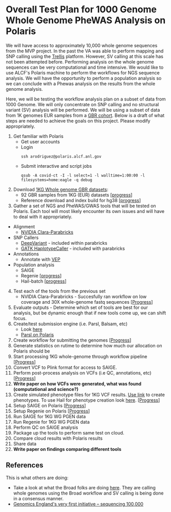 # Overall Test Plan for 1000 Genome Whole Genome PheWAS Analysis on Polaris

We will have access to approximately 10,000 whole genome sequences from the MVP project.
In the past the VA was able to perform mapping and SNP calling using the [Trellis](https://www.nature.com/articles/s41598-021-02569-5) platform. However, SV calling at this scale has not been attempted before.
Performing analysis on the whole genome sequences can be very computational and time intensive. We would like to use ALCF's Polaris machine to perform the workflows for NGS sequence analysis.
We will have the opportunity to perform a population analysis so we can conclude with a Phewas analysis on the results from the whole genome analysis.

Here, we will be testing the workflow analysis plan on a subset of data from 1000 Genome. We will only concentrate on SNP calling and no structural variant (SV) analysis will be performed.
We will be using a subset of data from 1K genomes EUR samples from a [GBR cohort](https://www.internationalgenome.org/data-portal/population/GBR).
Below is a draft of what steps are needed to achieve the goals on this project. Please modify appropriately.

1. Get familiar with Polaris
   * Get user accounts
   * Login
     ```
     ssh arodriguez@polaris.alcf.anl.gov
     ```
   * Submit interactive and script jobs
     ```
     qsub -A covid-ct -I -l select=1 -l walltime=1:00:00 -l filesystems=home:eagle -q debug
     ```
2. Download [1KG Whole genome GBR datasets](https://www.cell.com/cell/fulltext/S0092-8674(22)00991-6): 
   * 92 GBR samples from 1KG (EUR) datasets [[progress](https://github.com/exascale-genomics/mvp-wgs-sv/blob/main/data/1kg_download_92_samples.MD)] 
   * Reference download and index build for hg38 [[progress](https://github.com/exascale-genomics/mvp-wgs-sv/blob/main/data/download_references.md)]
3. Gather a set of NGS and PheWAS/GWAS tools that will be tested on Polaris. Each tool will most likely encounter its own issues and will have to deal with it appropriately.
  * Alignment
    * [NVIDIA Clara-Parabricks](https://www.nvidia.com/en-us/clara/genomics/)
  * SNP Callers
    * [DeepVariant](https://ai.googleblog.com/search/label/Google%20Genomics) - included within parabricks
    * [GATK HaplotypeCaller]() - included with parabricks
  * Annotations
    * Annotate with [VEP]()
  * Population analysis
    * SAIGE
    * Regenie [[progress](https://github.com/exascale-genomics/mvp-wgs-sv/blob/main/data/regenie_install_polaris.md)]
    * Hail-batch [[progress](https://github.com/exascale-genomics/mvp-wgs-sv/blob/main/data/hail_batch_install_polaris.md)]
4. Test each of the tools from the previous set
   * NVIDIA Clara-Parabricks - Succesfully ran workflow on low coverage and 30X whole-genome fastq sequences [[Progress](https://github.com/exascale-genomics/mvp-wgs-sv/blob/main/parabricks_readme.md)]
5. Evaluate outputs - Determine which set of tools are best for our analysis, but be dynamic enough that if new tools come up, we can shift focus.
6. Create/test submission engine (i.e. Parsl, Balsam, etc)
   * Look [here](https://www.alcf.anl.gov/files/uram_workflows_performanceworkshop2018.pdf)
   * [Parsl on Polaris](https://github.com/argonne-lcf/user-guides/blob/workflow-docs/docs/polaris/workflows.md)
7. Create workflow for submitting the genomes [[Progress](https://github.com/exascale-genomics/mvp-wgs-sv/blob/main/funcs/1kg_seq_map_call_polaris.py)]
8. Generate statistics on rutime to determine how much our allocation on Polaris should be
9. Start processing 1KG whole-genome through workflow pipeline [[Progress](https://github.com/exascale-genomics/mvp-wgs-sv/blob/main/funcs/1kg_seq_map_call_polaris.py)]
10. Convert VCF to Plink format for access to SAIGE.
11. Perform post-process analysis on VCFs (i.e QC, annotations, etc) [[Progress](https://github.com/exascale-genomics/mvp-wgs-sv/blob/main/funcs/merge_vcfs.py)]
12. <b>Write paper on how VCFs were generated, what was found (computational and science?)</b>
13. Create simulated phenotype files for 1KG VCF results. [Use link](https://github.com/bambrozio/bioinformatics/blob/master/utils/1k-genomes-phenotype-simulator.ipynb) to create phenotypes. To use Hail for phenotype creation look [here](https://bioinformatics.stackexchange.com/questions/10731/simulating-phenotype-with-the-1000-genomes-project). [[Progress](https://github.com/exascale-genomics/mvp-wgs-sv/blob/main/funcs/create_hail_sim_pheno.py)]
13. Setup SAIGE on Polaris [[Progress](https://github.com/exascale-genomics/mvp-wgs-sv/blob/main/data/SAIGE-GPU_install_polaris.md)]
14. Setup Regenie on Polaris [[Progress](https://github.com/exascale-genomics/mvp-wgs-sv/blob/main/data/regenie_install_polaris.md)]
15. Run SAIGE for 1KG WG PGEN data
16. Run Regenie for 1KG WG PGEN data
17. Perform QC on SAIGE analysis
18. Package up the tools to perform same test on cloud.
19. Compare cloud results with Polaris results
20. Share data
21. <b>Write paper on findings comparing different tools</b>


## References
This is what others are doing:

* Take a look at what the Broad folks are doing [here](https://www.sciencedirect.com/science/article/pii/S0092867422009916?via%3Dihub). They are calling whole genomes using the Broad workflow and SV calling is being done in a consensus manner.
* [Genomics England's very first initiative – sequencing 100,000](https://www.genomicsengland.co.uk/initiatives/100000-genomes-project/documentation)
